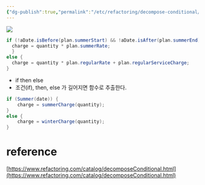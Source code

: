 ```yaml
---
{"dg-publish":true,"permalink":"/etc/refactoring/decompose-conditional/"}
---
```



![](https://i.imgur.com/rAb4vHw.png)
```java
if (!aDate.isBefore(plan.summerStart) && !aDate.isAfter(plan.summerEnd)) {
  charge = quantity * plan.summerRate;
  }
else {
  charge = quantity * plan.regularRate + plan.regularServiceCharge;
}
```

- if then else
- 조건(if), then, else 가 길어지면 함수로 추출한다.

```java
if (Summer(date)) {
    charge = summerCharge(quantity);
}
else {
	charge = winterCharge(quantity);
}
```

# reference
[https://www.refactoring.com/catalog/decomposeConditional.html](https://www.refactoring.com/catalog/decomposeConditional.html)